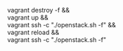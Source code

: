 vagrant destroy -f && \
vagrant up && \
vagrant ssh -c "./openstack.sh -f" && \
vagrant reload && \
vagrant ssh -c "./openstack.sh -f"
